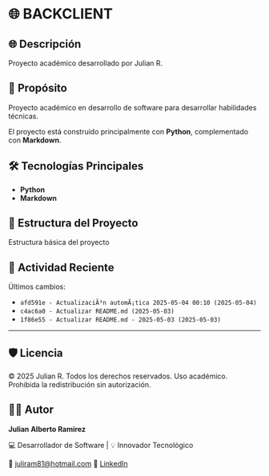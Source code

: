 # 🌐 BACKCLIENT

## 🌐 Descripción

Proyecto académico desarrollado por Julian R.

## 🎯 Propósito

Proyecto académico en desarrollo de software para desarrollar habilidades técnicas.

El proyecto está construido principalmente con **Python**, complementado con **Markdown**.
## 🛠️ Tecnologías Principales

- **Python**
- **Markdown**
## 📂 Estructura del Proyecto

Estructura básica del proyecto
## 📅 Actividad Reciente

Últimos cambios:
- `afd591e - ActualizaciÃ³n automÃ¡tica 2025-05-04 00:10 (2025-05-04)`
- `c4ac6a0 - Actualizar README.md (2025-05-03)`
- `1f86e55 - Actualizar README.md - 2025-05-03 (2025-05-03)`

---

## 🛡️ Licencia

© 2025 Julian R. Todos los derechos reservados.
Uso académico. Prohibida la redistribución sin autorización.

## 🧑‍💻 Autor

**Julian Alberto Ramirez**

💻 Desarrollador de Software | 💡 Innovador Tecnológico

📧 [juliram81@hotmail.com](mailto:juliram81@hotmail.com)
🔗 [LinkedIn](https://co.linkedin.com/in/julianramirezc)

